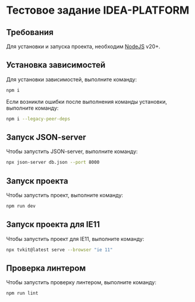 # Тестовое задание IDEA-PLATFORM

## Требования
Для установки и запуска проекта, необходим [NodeJS](https://nodejs.org/) v20+.

## Установка зависимостей
Для установки зависимостей, выполните команду:
```sh
npm i
```
Если возникли ошибки после выполнения команды установки, выполните команду:
```sh
npm i --legacy-peer-deps
```

## Запуск JSON-server
Чтобы запустить JSON-server, выполните команду:
```sh
npx json-server db.json --port 8000
```

## Запуск проекта
Чтобы запустить проект, выполните команду:
```sh
npm run dev
```

## Запуск проекта для IE11
Чтобы запустить проект для IE11, выполните команду:
```sh
npx tvkit@latest serve --browser "ie 11"
```

## Проверка линтером
Чтобы запустить проверку линтером, выполните команду:
```sh
npm run lint
```